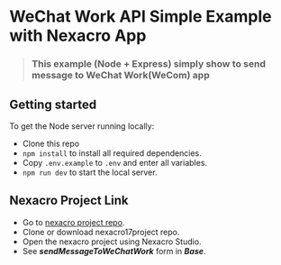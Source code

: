# WeChat Work API Simple Example with Nexacro App

> ### This example (Node + Express) simply show to send message to WeChat Work(WeCom) app

## Getting started

To get the Node server running locally:

- Clone this repo
- `npm install` to install all required dependencies.
- Copy `.env.example` to `.env` and enter all variables.
- `npm run dev` to start the local server.

<!-- ```bash
git clone https://github.com/tobehyo/wechat-work-api-node-simple-example.git
cd wechat-work-api-node-simple-example
npm install
npm run dev
``` -->

## Nexacro Project Link
- Go to [nexacro project repo](https://github.com/tobehyo/nexacro17project).
- Clone or download nexacro17project repo.
- Open the nexacro project using Nexacro Studio.
- See ***sendMessageToWeChatWork*** form in ***Base***.